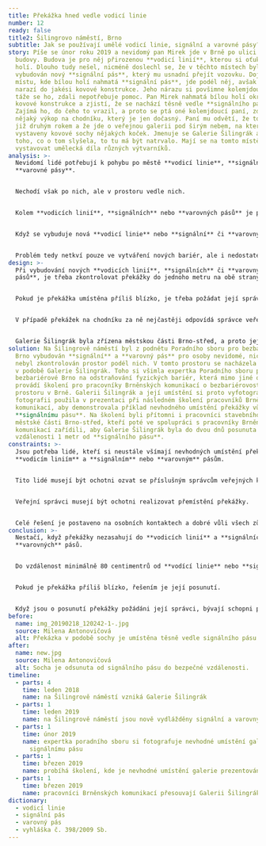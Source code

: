 ```yaml
---
title: Překážka hned vedle vodicí linie
number: 12
ready: false
title2: Šilingrovo náměstí, Brno
subtitle: Jak se používají umělé vodicí linie, signální a varovné pásy?
story: Píše se únor roku 2019 a nevidomý pan Mirek jde v Brně po ulici podél
  budovy. Budova je pro něj přirozenou **vodicí linií**, kterou si oťukává bílou
  holí. Dlouho tudy nešel, nicméně doslechl se, že v těchto místech byl
  vybudován nový **signální pás**, který mu usnadní přejít vozovku. Dojde tedy k
  místu, kde bílou holí nahmatá **signální pás**, jde podél něj, avšak po chvíli
  narazí do jakési kovové konstrukce. Jeho nárazu si povšimne kolemjdoucí paní a
  táže se ho, zdali nepotřebuje pomoc. Pan Mirek nahmatá bílou holí okraj této
  kovové konstrukce a zjistí, že se nachází těsně vedle **signálního pásu**.
  Zajímá ho, do čeho to vrazil, a proto se ptá oné kolemjdoucí paní, zdali to je
  nějaký výkop na chodníku, který je jen dočasný. Paní mu odvětí, že to je tu
  již druhým rokem a že jde o veřejnou galerii pod širým nebem, na které jsou
  vystaveny kovové sochy nějakých koček. Jmenuje se Galerie Šilingrák a podle
  toho, co o tom slyšela, to tu má být natrvalo. Mají se na tomto místě
  vystavovat umělecká díla různých výtvarníků.
analysis: >-
  Nevidomí lidé potřebují k pohybu po městě **vodicí linie**, **signální** a
  **varovné pásy**.


  Nechodí však po nich, ale v prostoru vedle nich.


  Kolem **vodicích linií**, **signálních** nebo **varovných pásů** je proto potřeba volný prostor minimálně 80 centimetrů.


  Když se vybuduje nová **vodicí linie** nebo **signální** či **varovný pás**, vedle nich mohou zůstat nebezpečné překážky, do kterých mohou nevidomí lidé narazit.


  Problém tedy netkví pouze ve vytváření nových bariér, ale i nedostatečné kontrole prostorů podél nových **vodících linií** nebo **varovných** či **signálních pásů**.
design: >-
  Při vybudování nových **vodicích linií**, **signálních** či **varovných
  pásů**, je třeba zkontrolovat překážky do jednoho metru na obě strany od nich.


  Pokud je překážka umístěna příliš blízko, je třeba požádat její správce, aby ji posunuli.


  V případě překážek na chodníku za ně nejčastěji odpovídá správce veřejných komunikací.


  Galerie Šilingrák byla zřízena městskou části Brno-střed, a proto její umístění mají na starost Brněnské komunikace.
solution: Na Šilingrově náměstí byl z podnětu Poradního sboru pro bezbariérové
  Brno vybudován **signální** a **varovný pás** pro osoby nevidomé, nicméně
  nebyl zkontrolován prostor podél nich. V tomto prostoru se nacházela překážka
  v podobě Galerie Šilingrák. Toho si všimla expertka Poradního sboru pro
  bezbariérové Brno na odstraňování fyzických bariér, která mimo jiné občas
  provádí školení pro pracovníky Brněnských komunikací o bezbariérovosti
  prostoru v Brně. Galerii Šilingrák a její umístění si proto vyfotografovala a
  fotografii použila v prezentaci při následném školení pracovníků Brněnských
  komunikací, aby demonstrovala příklad nevhodného umístění překážky vůči
  **signálnímu pásu**. Na školení byli přítomni i pracovníci stavebního úřadu
  městské části Brno-střed, kteří poté ve spolupráci s pracovníky Brněnských
  komunikací zařídili, aby Galerie Šilingrák byla do dvou dnů posunuta do
  vzdálenosti 1 metr od **signálního pásu**.
constraints: >-
  Jsou potřeba lidé, kteří si neustále všímají nevhodných umístění překážek vůči
  **vodicím liniím** a **signálním** nebo **varovným** pásům.


  Tito lidé musejí být ochotni ozvat se příslušným správcům veřejných komunikací.


  Veřejní správci musejí být ochotni realizovat přemístění překážky.


  Celé řešení je postaveno na osobních kontaktech a dobré vůli všech zůčastněných.
conclusion: >-
  Nestačí, když překážky nezasahují do **vodicích linií** a **signálních** či
  **varovných** pásů.


  Do vzdálenost minimálně 80 centimentrů od **vodící linie** nebo **signálního** či **varovného pásu** musí být voný prostor, neboť nevidomí lidé nechodí po liniích a pásech, ale podél nich.


  Pokud je překážka příliš blízko, řešením je její posunutí.


  Když jsou o posunutí překážky požádáni její správci, bývají schopni posunutí zařídit velmi rychle, neboť minimální vzdálenost 80 cm je uvedena ve **vyhlášce č. 398/2009 Sb**.
before:
  name: img_20190218_120242-1-.jpg
  source: Milena Antonovičová
  alt: Překázka v podobě sochy je umístěna těsně vedle signálního pásu.
after:
  name: new.jpg
  source: Milena Antonovičová
  alt: Socha je odsunuta od signálního pásu do bezpečné vzdálenosti.
timeline:
  - parts: 4
    time: leden 2018
    name: na Šilingrově náměstí vzniká Galerie Šilingrák
  - parts: 1
    time: leden 2019
    name: na Šilingrově náměstí jsou nově vydlážděny signální a varovný pás
  - parts: 1
    time: únor 2019
    name: expertka poradního sboru si fotografuje nevhodné umístění galerie vůči
      signálnímu pásu
  - parts: 1
    time: březen 2019
    name: probíhá školení, kde je nevhodné umístění galerie prezentováno
  - parts: 1
    time: březen 2019
    name: pracovníci Brněnských komunikací přesouvají Galerii Šilingrák
dictionary:
  - vodicí linie
  - signální pás
  - varovný pás
  - vyhláška č. 398/2009 Sb.
---
```

